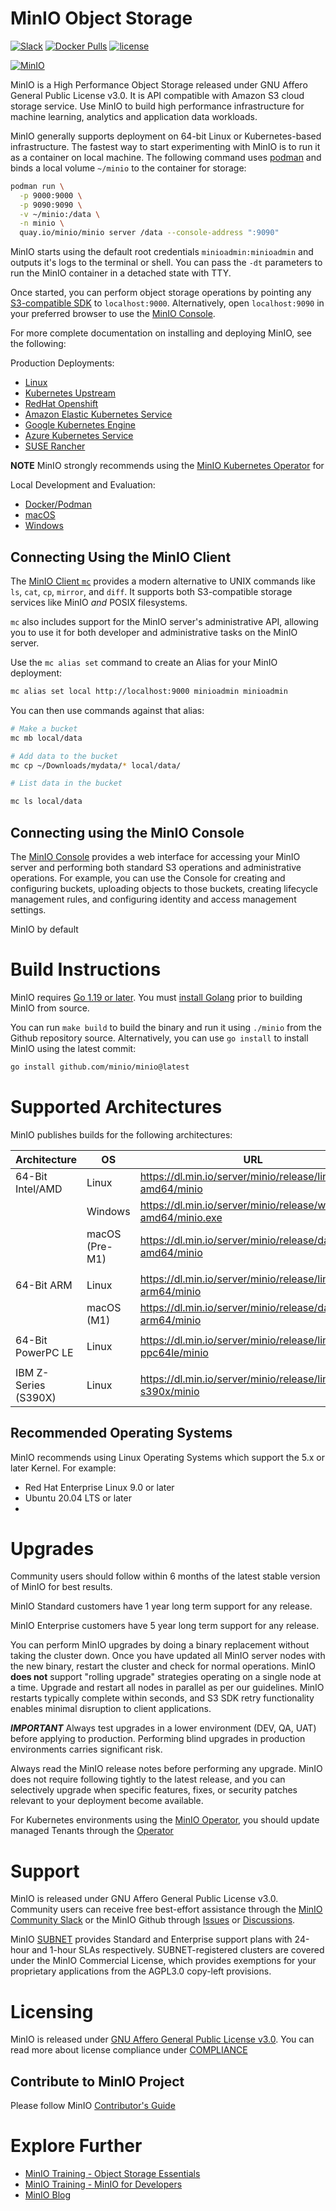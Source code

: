 # MinIO Object Storage

[![Slack](https://slack.min.io/slack?type=svg)](https://slack.min.io) [![Docker Pulls](https://img.shields.io/docker/pulls/minio/minio.svg?maxAge=604800)](https://hub.docker.com/r/minio/minio/) [![license](https://img.shields.io/badge/license-AGPL%20V3-blue)](https://github.com/minio/minio/blob/master/LICENSE)

[![MinIO](https://raw.githubusercontent.com/minio/minio/master/.github/logo.svg?sanitize=true)](https://min.io)

MinIO is a High Performance Object Storage released under GNU Affero General Public License v3.0. 
It is API compatible with Amazon S3 cloud storage service. 
Use MinIO to build high performance infrastructure for machine learning, analytics and application data workloads.

MinIO generally supports deployment on 64-bit Linux or Kubernetes-based infrastructure.
The fastest way to start experimenting with MinIO is to run it as a container on local machine.
The following command uses [podman](https://podman.io/) and binds a local volume ``~/minio`` to the container for storage:

```sh
podman run \
  -p 9000:9000 \
  -p 9090:9090 \
  -v ~/minio:/data \
  -n minio \
  quay.io/minio/minio server /data --console-address ":9090"
```

MinIO starts using the default root credentials ``minioadmin:minioadmin`` and outputs it's logs to the terminal or shell.
You can pass the ``-dt`` parameters to run the MinIO container in a detached state with TTY.

Once started, you can perform object storage operations by pointing any [S3-compatible SDK](https://min.io/docs/minio/linux/developers/minio-drivers.html?ref=github-minio) to ``localhost:9000``.
Alternatively, open ``localhost:9090`` in your preferred browser to use the [MinIO Console](https://min.io/docs/minio/linux/administration/minio-console.html?ref=github-minio).

For more complete documentation on installing and deploying MinIO, see the following:

Production Deployments:

- [Linux](https://min.io/docs/minio/linux/index.html?ref=github-minio)
- [Kubernetes Upstream](https://min.io/docs/minio/kubernetes/upstream/index.html?ref=github-minio)
- [RedHat Openshift](https://min.io/docs/minio/kubernetes/openshift/index.html?ref=github-minio)
- [Amazon Elastic Kubernetes Service](https://min.io/docs/minio/kubernetes/eks/index.html?ref=github-minio)
- [Google Kubernetes Engine](https://min.io/docs/minio/kubernetes/gke/index.html?ref=github-minio)
- [Azure Kubernetes Service](https://min.io/docs/minio/kubernetes/aks/index.html?ref=github-minio)
- [SUSE Rancher](https://min.io/product/multicloud-suse-rancher?ref=github-minio)

**NOTE** MinIO strongly recommends using the [MinIO Kubernetes Operator](https://min.io/docs/minio/kubernetes/upstream/index.html?ref=github-minio) for

Local Development and Evaluation:

- [Docker/Podman](https://min.io/docs/minio/container/index.html?ref=github-minio)
- [macOS](https://min.io/docs/minio/macos/index.html?ref=github-minio)
- [Windows](https://min.io/docs/minio/windows/index.html?ref=github-minio)

## Connecting Using the MinIO Client

The [MinIO Client ``mc``](https://min.io/docs/minio/linux/reference/minio-mc.html#quickstart?ref=github-minio) provides a modern alternative to UNIX commands like ``ls``, ``cat``, ``cp``, ``mirror``, and ``diff``.
It supports both S3-compatible storage services like MinIO *and* POSIX filesystems.

``mc`` also includes support for the MinIO server's administrative API, allowing you to use it for both developer and administrative tasks on the MinIO server.

Use the ``mc alias set`` command to create an Alias for your MinIO deployment:

```sh
mc alias set local http://localhost:9000 minioadmin minioadmin
```

You can then use commands against that alias:

```sh
# Make a bucket
mc mb local/data

# Add data to the bucket
mc cp ~/Downloads/mydata/* local/data/

# List data in the bucket

mc ls local/data
```

## Connecting using the MinIO Console

The [MinIO Console](https://min.io/docs/minio/linux/administration/minio-console.html?ref=github-minio) provides a web interface for accessing your MinIO server and performing both standard S3 operations and administrative operations.
For example, you can use the Console for creating and configuring buckets, uploading objects to those buckets, creating lifecycle management rules, and configuring identity and access management settings.

MinIO by default 

# Build Instructions

MinIO requires [Go 1.19 or later](https://go.dev/dl/#stable). 
You must [install Golang](https://golang.org/doc/install) prior to building MinIO from source.

You can run ``make build`` to build the binary and run it using ``./minio`` from the Github repository source.
Alternatively, you can use `go install` to install MinIO using the latest commit:

```sh
go install github.com/minio/minio@latest
```

# Supported Architectures

MinIO publishes builds for the following architectures:

| Architecture         | OS             | URL                                                            |
|----------------------|----------------|----------------------------------------------------------------|
| 64-Bit Intel/AMD     | Linux          | https://dl.min.io/server/minio/release/linux-amd64/minio       |
|                      | Windows        | https://dl.min.io/server/minio/release/windows-amd64/minio.exe |
|                      | macOS (Pre-M1) | https://dl.min.io/server/minio/release/darwin-amd64/minio      |
|                      |                |                                                                |
| 64-Bit ARM           | Linux          | https://dl.min.io/server/minio/release/linux-arm64/minio       |
|                      | macOS (M1)     | https://dl.min.io/server/minio/release/darwin-arm64/minio      |
|                      |                |                                                                |
| 64-Bit PowerPC LE    | Linux          | https://dl.min.io/server/minio/release/linux-ppc64le/minio     |
|                      |                |                                                                |
| IBM Z-Series (S390X) | Linux          | https://dl.min.io/server/minio/release/linux-s390x/minio       |

## Recommended Operating Systems

MinIO recommends using Linux Operating Systems which support the 5.x or later Kernel.
For example:

- Red Hat Enterprise Linux 9.0 or later
- Ubuntu 20.04 LTS or later
- 

# Upgrades

Community users should follow within 6 months of the latest stable version of MinIO for best results.

MinIO Standard customers have 1 year long term support for any release.

MinIO Enterprise customers have 5 year long term support for any release.

You can perform MinIO upgrades by doing a binary replacement without taking the cluster down.
Once you have updated all MinIO server nodes with the new binary, restart the cluster and check for normal operations.
MinIO **does not** support "rolling upgrade" strategies operating on a single node at a time.
Upgrade and restart all nodes in parallel as per our guidelines.
MinIO restarts typically complete within seconds, and S3 SDK retry functionality enables minimal disruption to client applications.

***IMPORTANT***
Always test upgrades in a lower environment (DEV, QA, UAT) before applying to production.
Performing blind upgrades in production environments carries significant risk.

Always read the MinIO release notes before performing any upgrade.
MinIO does not require following tightly to the latest release, and you can selectively upgrade when specific features, fixes, or security patches relevant to your deployment become available.

For Kubernetes environments using the [MinIO Operator](https://min.io/docs/minio/kubernetes/upstream/operations/installation.html), you should update managed Tenants through the [Operator](https://min.io/docs/minio/kubernetes/upstream/operations/install-deploy-manage/upgrade-minio-tenant.html)

# Support

MinIO is released under GNU Affero General Public License v3.0. 
Community users can receive free best-effort assistance through the [MinIO Community Slack]() or the MinIO Github through [Issues]() or [Discussions]().

MinIO [SUBNET](https://min.io/pricing?ref=github-minio) provides Standard and Enterprise support plans with 24-hour and 1-hour SLAs respectively.
SUBNET-registered clusters are covered under the MinIO Commercial License, which provides exemptions for your proprietary applications from the AGPL3.0 copy-left provisions.

# Licensing

MinIO is released under [GNU Affero General Public License v3.0](LICENSE).
You can read more about license compliance under [COMPLIANCE](compliance.md)


## Contribute to MinIO Project

Please follow MinIO [Contributor's Guide](CONTRIBUTING.md)

# Explore Further

- [MinIO Training - Object Storage Essentials](https://www.youtube.com/playlist?list=PLFOIsHSSYIK3WitnqhqfpeZ6fRFKHxIr7)
- [MinIO Training - MinIO for Developers](https://www.youtube.com/playlist?list=PLFOIsHSSYIK37B3VtACkNksUw8_puUuAC)
- [MinIO Blog](https://blog.min.io/)